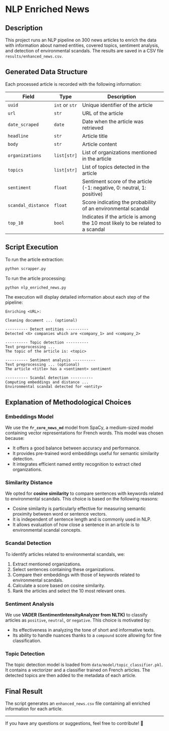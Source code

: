 # NLP Enriched News

## Description
This project runs an NLP pipeline on 300 news articles to enrich the data with information about named entities, covered topics, sentiment analysis, and detection of environmental scandals. The results are saved in a CSV file `results/enhanced_news.csv`.

## Generated Data Structure

Each processed article is recorded with the following information:

| Field               | Type          | Description |
|--------------------|--------------|-------------|
| `uuid`            | `int` or `str` | Unique identifier of the article |
| `url`             | `str` | URL of the article |
| `date_scraped`    | `date` | Date when the article was retrieved |
| `headline`        | `str` | Article title |
| `body`            | `str` | Article content |
| `organizations`   | `list[str]` | List of organizations mentioned in the article |
| `topics`          | `list[str]` | List of topics detected in the article |
| `sentiment`       | `float` | Sentiment score of the article (-1: negative, 0: neutral, 1: positive) |
| `scandal_distance`| `float` | Score indicating the probability of an environmental scandal |
| `top_10`          | `bool` | Indicates if the article is among the 10 most likely to be related to a scandal |

## Script Execution

To run the article extraction:

```bash
python scrapper.py
```

To run the article processing:

```bash
python nlp_enriched_news.py
```

The execution will display detailed information about each step of the pipeline:

```
Enriching <URL>:

Cleaning document ... (optional)

---------- Detect entities ----------
Detected <X> companies which are <company_1> and <company_2>

---------- Topic detection ----------
Text preprocessing ...
The topic of the article is: <topic>

---------- Sentiment analysis ----------
Text preprocessing ... (optional)
The article <title> has a <sentiment> sentiment

---------- Scandal detection ----------
Computing embeddings and distance ...
Environmental scandal detected for <entity>
```

## Explanation of Methodological Choices

### Embeddings Model
We use the **`fr_core_news_md`** model from SpaCy, a medium-sized model containing vector representations for French words. This model was chosen because:
- It offers a good balance between accuracy and performance.
- It provides pre-trained word embeddings useful for semantic similarity detection.
- It integrates efficient named entity recognition to extract cited organizations.

### Similarity Distance
We opted for **cosine similarity** to compare sentences with keywords related to environmental scandals. This choice is based on the following reasons:
- Cosine similarity is particularly effective for measuring semantic proximity between word or sentence vectors.
- It is independent of sentence length and is commonly used in NLP.
- It allows evaluation of how close a sentence in an article is to environmental scandal concepts.

### Scandal Detection
To identify articles related to environmental scandals, we:
1. Extract mentioned organizations.
2. Select sentences containing these organizations.
3. Compare their embeddings with those of keywords related to environmental scandals.
4. Calculate a score based on cosine similarity.
5. Rank the articles and select the 10 most relevant ones.

### Sentiment Analysis
We use **VADER (SentimentIntensityAnalyzer from NLTK)** to classify articles as `positive`, `neutral`, or `negative`. This choice is motivated by:
- Its effectiveness in analyzing the tone of short and informative texts.
- Its ability to handle nuances thanks to a `compound` score allowing for fine classification.

### Topic Detection
The topic detection model is loaded from `data/model/topic_classifier.pkl`. It contains a vectorizer and a classifier trained on French articles. The detected topics are then added to the metadata of each article.

## Final Result
The script generates an `enhanced_news.csv` file containing all enriched information for each article.

---

If you have any questions or suggestions, feel free to contribute! 🚀
